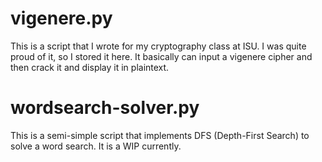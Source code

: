 # vigenere.py

This is a script that I wrote for my cryptography class at ISU. I was quite proud of it, so I stored it here. It basically can input a vigenere cipher and then crack it and display it in plaintext.

# wordsearch-solver.py

This is a semi-simple script that implements DFS (Depth-First Search) to solve a word search. It is a WIP currently.

